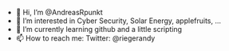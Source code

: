 - 👋 Hi, I’m @AndreasRpunkt
- 👀 I’m interested in Cyber Security, Solar Energy, applefruits, ...
- 🌱 I’m currently learning github and a little scripting
- 📫 How to reach me: Twitter: @riegerandy

<!---
AndreasRpunkt/AndreasRpunkt is a ✨ special ✨ repository because its `README.md` (this file) appears on your GitHub profile.
You can click the Preview link to take a look at your changes.
--->
